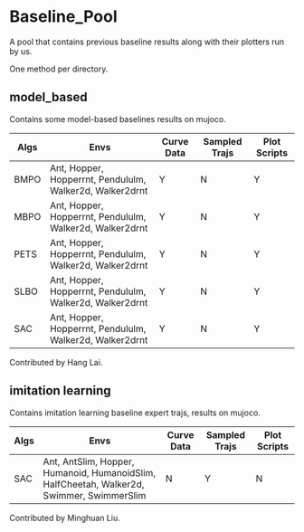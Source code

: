 # Baseline_Pool
A pool that contains previous baseline results along with their plotters run by us.

One method per directory.

## model_based

Contains some model-based baselines results on mujoco.

|  Algs   | Envs  | Curve Data | Sampled Trajs | Plot Scripts |
|  ----  | ----  | ----  | ----  | ----  |
| BMPO  | Ant, Hopper, Hopperrnt, Pendululm, Walker2d, Walker2drnt | Y | N | Y
| MBPO  | Ant, Hopper, Hopperrnt, Pendululm, Walker2d, Walker2drnt | Y | N | Y
| PETS  | Ant, Hopper, Hopperrnt, Pendululm, Walker2d, Walker2drnt | Y | N | Y
| SLBO  | Ant, Hopper, Hopperrnt, Pendululm, Walker2d, Walker2drnt | Y | N | Y
| SAC  | Ant, Hopper, Hopperrnt, Pendululm, Walker2d, Walker2drnt | Y | N | Y

Contributed by Hang Lai.

## imitation learning

Contains imitation learning baseline expert trajs, results on mujoco.

|  Algs   | Envs  | Curve Data | Sampled Trajs | Plot Scripts |
|  ----  | ----  | ----  | ----  | ----  |
| SAC  | Ant, AntSlim, Hopper, Humanoid, HumanoidSlim, HalfCheetah, Walker2d, Swimmer, SwimmerSlim | N | Y | N

Contributed by Minghuan Liu.
